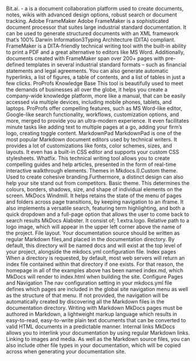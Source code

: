 Bit.ai. - a is a document collaboration platform used to create documents, notes, wikis with advanced design options, robust search or document tracking.
Adobe FrameMaker Adobe FrameMaker is a sophisticated document processor that suites large industrial standard documentation. It can be used to generate structured documents with an XML framework that’s 100% Darwin 
Information3Typing Architecture (DITA) compliant. FrameMaker is a DITA-friendly technical writing tool with the built-in ability to print a PDF and a great alternative to editors like MS Word. Additionally, documents created with FrameMaker span over 200+ pages with pre-defined templates in several industrial standard formats – such as financial statements and legal agreements. You can also generate automatic hyperlinks, a list of figures, a table of contents, and a list of tables in just a few clicks.
ProProfs Knowledge Base This tool is beautifully used to meet the demands of businesses all over the globe, it helps you create a company-wide knowledge platform, more like a manual, that can be easily accessed via multiple devices, including mobile phones, tablets, and laptops. ProProfs offer compelling features, such as MS Word-like editor, Google-like search functionality, workflows, customization options, and more, merged to provide you an ultra-modern experience. It even facilitates minute tasks like adding text to multiple pages at a go, adding your firm’s logo, creating toggle content.
MarkdownPad MarkdownPad is one of the most popular Markdown document editors used by technical writers. It provides a lot of customizations like fonts, color schemes, sizes, and layouts. It even has a built-in CSS editor and supports your custom CSS stylesheets.
Whatfix. This technical writing tool allows you to create compelling guides and help articles, presented in the form of real-time interactive walkthrough elements.
Themes in Mkdocs.I).Custom theme. Used to create cohesive branding.Furthermore, a distinct design can also help your site stand out from competitors.
Basic theme. This determines the colours, borders, shadows, size, and shape of individual elements on the screen.
MkDocs Windmill. It helps retains the state of the menu of pages and folders across page transitions, by keeping navigation to an iframe. It also implements a versatile search, featuring term highlighting, and both a quick dropdown and a full-page option that allows the user to come back to search results
MkDocs Alabster. It consist of; 1.extra.logo. Relative path to a logo image, which will appear in the upper left corner above the name of the project.
File layout. Your documentation source should be written as regular Markdown files,and placed in the documentation directory. By default, this directory will be named docs and will exist at the top level of your project, alongside the mkdocs.yml configuration file.
Index pages When a directory is requested, by default, most web servers will return an index file contained within that directory if one exists. For that reason, the homepage in all of the examples above has been named index.md, which MkDocs will render to index.html when building the site.
Configure Pages and Navigation The nav configuration setting in your mkdocs.yml file defines which pages are included in the global site navigation menu as well as the structure of that menu. If not provided, the navigation will be automatically created by discovering all the Markdown files in the documentation directory.
Writing with Markdown MkDocs pages must be authored in Markdown, a lightweight markup language which results in easy-to-read, easy-to-write plain text documents that can be converted to valid HTML documents in a predictable manner.
Internal links MkDocs allows you to interlink your documentation by using regular Markdown links.
Linking to images and media. As well as the Markdown source files, you can also include other file types in your documentation, which will be copied across when generating your documentation site.
